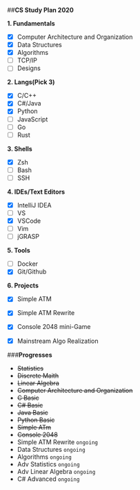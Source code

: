 ##**CS Study Plan 2020**

**1. Fundamentals**
  - [X] Computer Architecture and Organization
  - [X] Data Structures
  - [X] Algorithms
  - [ ] TCP/IP
  - [ ] Designs
  
**2. Langs(Pick 3)**
  - [X] C/C++
  - [X] C#/Java
  - [X] Python
  - [ ] JavaScript
  - [ ] Go
  - [ ] Rust

**3. Shells**
  - [X] Zsh
  - [ ] Bash
  - [ ] SSH
  
**4. IDEs/Text Editors**
  - [X] IntelliJ IDEA
  - [ ] VS
  - [X] VSCode
  - [ ] Vim
  - [ ] jGRASP

**5. Tools**
  - [ ] Docker
  - [X] Git/Github
  
**6. Projects**
  - [X] Simple ATM
  - [X] Simple ATM Rewrite
  - [X] Console 2048 mini-Game
  - [X] Mainstream Algo Realization
  
  
  
###**Progresses**

- ~~Statistics~~
- ~~Discrete Maith~~
- ~~Linear Algebra~~
- ~~Computer Architecture and Organization~~
- ~~C Basic~~
- ~~C# Basic~~
- ~~Java Basic~~
- ~~Python Basic~~
- ~~Simple ATm~~
- ~~Console 2048~~
- Simple ATM Rewrite `ongoing`
- Data Structures `ongoing`
- Algorithms `ongoing`
- Adv Statistics `ongoing`
- Adv Linear Algebra `ongoing`
- C# Advanced `ongoing`

